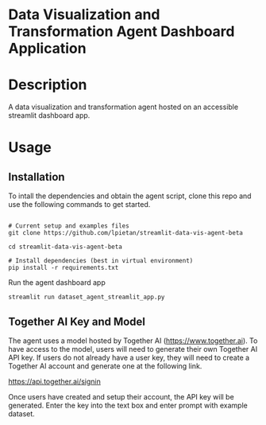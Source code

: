 # Data Visualization and Transformation Agent Dashboard Application
# Description
A data visualization and transformation agent hosted on an accessible streamlit dashboard app. 

# Usage
## Installation
To intall the dependencies and obtain the agent script, clone this repo and use the following commands to get started.   
```

# Current setup and examples files
git clone https://github.com/lpietan/streamlit-data-vis-agent-beta

cd streamlit-data-vis-agent-beta

# Install dependencies (best in virtual environment)
pip install -r requirements.txt

```

Run the agent dashboard app
```
streamlit run dataset_agent_streamlit_app.py
```

## Together AI Key and Model
The agent uses a model hosted by Together AI (https://www.together.ai). To have access to the model, users will need to generate their own Together AI API key. If users do not already have a user key, they will need to create a Together AI account and generate one at the following link.

https://api.together.ai/signin

Once users have created and setup their account, the API key will be generated. Enter the key into the text box and enter prompt with example dataset. 
